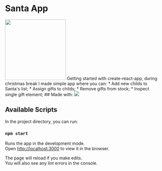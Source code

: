 # Santa App
<img src="https://i.imgur.com/XxrCxxL.png" height='200'/>
Getting started with create-react-app, during christmas break I made simple app where you can:
* Add new childs to Santa's list;
* Assign gifts to childs;
* Remove gifts from stock;
* Inspect single gift element;
## Made with:
<img src="https://skillicons.dev/icons?i=ts,react,css" />

## Available Scripts

In the project directory, you can run:

### `npm start`

Runs the app in the development mode.\
Open [http://localhost:3000](http://localhost:3000) to view it in the browser.

The page will reload if you make edits.\
You will also see any lint errors in the console.

